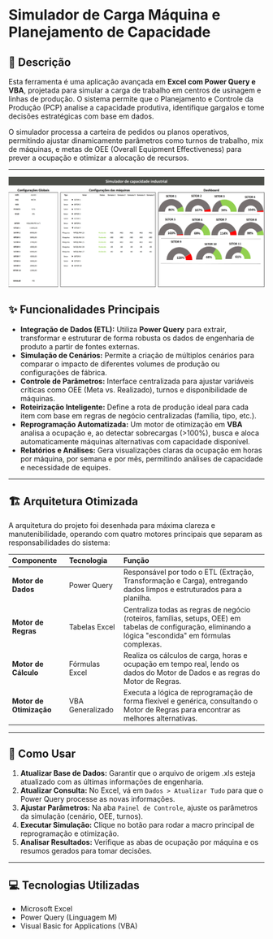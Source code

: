 # Simulador de Carga Máquina e Planejamento de Capacidade

## 📖 Descrição

Esta ferramenta é uma aplicação avançada em **Excel com Power Query e VBA**, projetada para simular a carga de trabalho em centros de usinagem e linhas de produção. O sistema permite que o Planejamento e Controle da Produção (PCP) analise a capacidade produtiva, identifique gargalos e tome decisões estratégicas com base em dados.

O simulador processa a carteira de pedidos ou planos operativos, permitindo ajustar dinamicamente parâmetros como turnos de trabalho, mix de máquinas, e metas de OEE (Overall Equipment Effectiveness) para prever a ocupação e otimizar a alocação de recursos.

***
![Imagem dashboard](Imagem2.jpg)

## ✨ Funcionalidades Principais

-   **Integração de Dados (ETL):** Utiliza **Power Query** para extrair, transformar e estruturar de forma robusta os dados de engenharia de produto a partir de fontes externas.
-   **Simulação de Cenários:** Permite a criação de múltiplos cenários para comparar o impacto de diferentes volumes de produção ou configurações de fábrica.
-   **Controle de Parâmetros:** Interface centralizada para ajustar variáveis críticas como OEE (Meta vs. Realizado), turnos e disponibilidade de máquinas.
-   **Roteirização Inteligente:** Define a rota de produção ideal para cada item com base em regras de negócio centralizadas (família, tipo, etc.).
-   **Reprogramação Automatizada:** Um motor de otimização em **VBA** analisa a ocupação e, ao detectar sobrecargas (>100%), busca e aloca automaticamente máquinas alternativas com capacidade disponível.
-   **Relatórios e Análises:** Gera visualizações claras da ocupação em horas por máquina, por semana e por mês, permitindo análises de capacidade e necessidade de equipes.

***

## 🏗️ Arquitetura Otimizada

A arquitetura do projeto foi desenhada para máxima clareza e manutenibilidade, operando com quatro motores principais que separam as responsabilidades do sistema:

| Componente | Tecnologia | Função |
| :--- | :--- | :--- |
| **Motor de Dados** | Power Query | Responsável por todo o ETL (Extração, Transformação e Carga), entregando dados limpos e estruturados para a planilha. |
| **Motor de Regras** | Tabelas Excel | Centraliza todas as regras de negócio (roteiros, famílias, setups, OEE) em tabelas de configuração, eliminando a lógica "escondida" em fórmulas complexas. |
| **Motor de Cálculo** | Fórmulas Excel | Realiza os cálculos de carga, horas e ocupação em tempo real, lendo os dados do Motor de Dados e as regras do Motor de Regras. |
| **Motor de Otimização**| VBA Generalizado | Executa a lógica de reprogramação de forma flexível e genérica, consultando o Motor de Regras para encontrar as melhores alternativas. |

***

## 🚀 Como Usar

1.  **Atualizar Base de Dados:** Garantir que o arquivo de origem .xls esteja atualizado com as últimas informações de engenharia.
2.  **Atualizar Consulta:** No Excel, vá em `Dados > Atualizar Tudo` para que o Power Query processe as novas informações.
3.  **Ajustar Parâmetros:** Na aba `Painel de Controle`, ajuste os parâmetros da simulação (cenário, OEE, turnos).
4.  **Executar Simulação:** Clique no botão para rodar a macro principal de reprogramação e otimização.
5.  **Analisar Resultados:** Verifique as abas de ocupação por máquina e os resumos gerados para tomar decisões.

***

## 💻 Tecnologias Utilizadas

-   Microsoft Excel
-   Power Query (Linguagem M)
-   Visual Basic for Applications (VBA)
